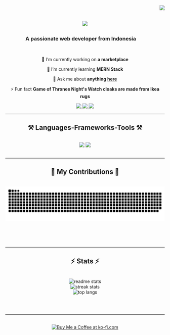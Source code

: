 <img align="right" src="https://visitor-badge.laobi.icu/badge?page_id=salesp07.salesp07" />

<h1 align="center">
    <img src="https://readme-typing-svg.herokuapp.com/?font=Righteous&size=35&center=true&color=2DA968&vCenter=true&width=500&height=70&duration=4000&lines=Hi+There!+👋;+I'm+Lekka+Audisy!;" />
</h1>

<h3 align="center">A passionate web developer from Indonesia <img height='15' width='23' src="https://upload.wikimedia.org/wikipedia/commons/thumb/9/9f/Flag_of_Indonesia.svg/800px-Flag_of_Indonesia.svg.png?20200822164827"></h3>

<br/>

<div align="center">
 
 🔭 I’m currently working on **a marketplace**
 
 🌱 I’m currently learning **MERN Stack**

💬 Ask me about **anything [here](https://github.com/salesp07/salesp07/issues)**

⚡ Fun fact **Game of Thrones Night's Watch cloaks are made from Ikea rugs**

 </div>
 
<div align="center"> 
  <a href="mailto:lekkaaudisy@gmail.com">
    <img src="https://img.shields.io/badge/Gmail-333333?style=for-the-badge&logo=gmail&logoColor=red" />
  </a>
  <a href="https://linkedin.com/in/lekkaaudisy" target="_blank">
    <img src="https://img.shields.io/badge/LinkedIn-0077B5?style=for-the-badge&logo=linkedin&logoColor=white" target="_blank" />
  </a>
  <a href="https://www.frontendmentor.io/profile/lekkaaudisy" target="_blank">
     <img src="https://img.shields.io/badge/Portfolio-FF5722?style=for-the-badge&logo=todoist&logoColor=white" target="_blank" /> <!-- sqlite, safari, google-chrome are other good icon options -->
  </a>
</div>

 <hr/>
 
<h2 align="center">⚒️ Languages-Frameworks-Tools ⚒️</h2>
<br/>
<div align="center">
    <img src="https://skillicons.dev/icons?i=react,bootstrap,mui,html,css,vscode,github,figma,tailwind,git,r" />
    <img src="https://skillicons.dev/icons?i=nodejs,python,javascript,typescript,express,firebase,mongodb,c,java,nextjs,mysql,flask" /><br>
</div>

<br/>
<hr/>

<div align="center">
  <h2>🐍 My Contributions 🐍</h2>
  <br>
  <img alt="snake eating my contributions" src="https://raw.githubusercontent.com/lekkaaudisy/lekkaaudisy/output/github-contribution-grid-snake.svg" />
  
  <br/><br/><br/>
</div>

<hr/>

<h2 align="center">⚡ Stats ⚡</h2>
<br>
<div align=center>
  <img src="https://github-readme-streak-stats.herokuapp.com/?user=lekkaaudisy&theme=vue-dark&hide_border=false&border_radius=10" alt="readme stats" />
  <br/>
  <img src="https://github-readme-stats.vercel.app/api?username=lekkaaudisy&theme=vue-dark&show_icons=true&hide_border=false&count_private=true&border_radius=10" alt="streak stats"/>
  <br/>
  <img src="https://github-readme-stats.vercel.app/api/top-langs/?username=lekkaaudisy&theme=vue-dark&show_icons=true&hide_border=false&layout=compact&border_radius=10&size_weight=0.5&count_weight=0.5&exclude_repo=github-readme-stats" alt="top langs" />
</div>

<br/><br/>

<hr/>

<br/>

<div align="center">
<a href='https://ko-fi.com/E1E2T4AVG' target='_blank'><img height='64' style='border:0px;height:64px;' src='https://storage.ko-fi.com/cdn/kofi1.png?v=3' border='0' alt='Buy Me a Coffee at ko-fi.com' /></a>
</div>

<br/>
